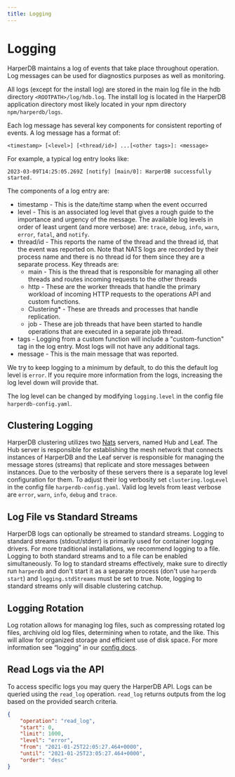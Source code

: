```yaml
---
title: Logging
---
```


# Logging

HarperDB maintains a log of events that take place throughout operation. Log messages can be used for diagnostics purposes as well as monitoring.

All logs (except for the install log) are stored in the main log file in the hdb directory `<ROOTPATH>/log/hdb.log`. The install log is located in the HarperDB application directory most likely located in your npm directory `npm/harperdb/logs`.

Each log message has several key components for consistent reporting of events. A log message has a format of:

```
<timestamp> [<level>] [<thread/id>] ...[<other tags>]: <message>
```

For example, a typical log entry looks like:

```
2023-03-09T14:25:05.269Z [notify] [main/0]: HarperDB successfully started.
```

The components of a log entry are:

- timestamp - This is the date/time stamp when the event occurred
- level - This is an associated log level that gives a rough guide to the importance and urgency of the message. The available log levels in order of least urgent (and more verbose) are: `trace`, `debug`, `info`, `warn`, `error`, `fatal`, and `notify`.
- thread/id - This reports the name of the thread and the thread id, that the event was reported on. Note that NATS logs are recorded by their process name and there is no thread id for them since they are a separate process. Key threads are:
  - main - This is the thread that is responsible for managing all other threads and routes incoming requests to the other threads
  - http - These are the worker threads that handle the primary workload of incoming HTTP requests to the operations API and custom functions.
  - Clustering\* - These are threads and processes that handle replication.
  - job - These are job threads that have been started to handle operations that are executed in a separate job thread.
- tags - Logging from a custom function will include a "custom-function" tag in the log entry. Most logs will not have any additional tags.
- message - This is the main message that was reported.

We try to keep logging to a minimum by default, to do this the default log level is `error`. If you require more information from the logs, increasing the log level down will provide that.

The log level can be changed by modifying `logging.level` in the config file `harperdb-config.yaml`.

## Clustering Logging

HarperDB clustering utilizes two [Nats](https://nats.io/) servers, named Hub and Leaf. The Hub server is responsible for establishing the mesh network that connects instances of HarperDB
and the Leaf server is responsible for managing the message stores (streams) that replicate and store messages between instances. Due to the verbosity of these servers there is a separate
log level configuration for them. To adjust their log verbosity set `clustering.logLevel` in the config file `harperdb-config.yaml`. Valid log levels from least verbose are
`error`, `warn`, `info`, `debug` and `trace`.

## Log File vs Standard Streams

HarperDB logs can optionally be streamed to standard streams. Logging to standard streams (stdout/stderr) is primarily used for container logging drivers. For more traditional installations, we recommend logging to a file. Logging to both standard streams and to a file can be enabled simultaneously.
To log to standard streams effectively, make sure to directly run `harperdb` and don't start it as a separate process (don't use `harperdb start`) and `logging.stdStreams` must be set to true. Note, logging to standard streams only will disable clustering catchup.

## Logging Rotation

Log rotation allows for managing log files, such as compressing rotated log files, archiving old log files, determining when to rotate, and the like. This will allow for organized storage and efficient use of disk space. For more information see “logging” in our [config docs](./configuration).

## Read Logs via the API

To access specific logs you may query the HarperDB API. Logs can be queried using the `read_log` operation. `read_log` returns outputs from the log based on the provided search criteria.

```json
{
	"operation": "read_log",
	"start": 0,
	"limit": 1000,
	"level": "error",
	"from": "2021-01-25T22:05:27.464+0000",
	"until": "2021-01-25T23:05:27.464+0000",
	"order": "desc"
}
```
